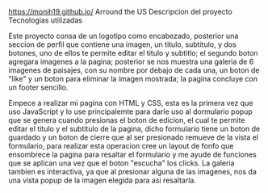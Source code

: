 https://monih19.github.io/
Arround the US
Descripcion del proyecto
Tecnologias utilizadas

Este proyecto consa de un logotipo como encabezado, posterior una seccion de perfil que contiene una imagen, un titulo, subtitulo, y dos botones, uno de ellos te permite editar el titulo y subtitlo; el segundo boton agregara imagenes a la pagina; posterior se nos muestra una galeria de 6 imagenes de paisajes, con su nombre por debajo de cada una, un boton de "like" y un boton para eliminar la imagen mostrada; la pagina concluye con un footer sencillo.

Empece a realizar mi pagina con HTML y CSS, esta es la primera vez que uso JavaScript y lo use principalemte para darle uso al dormulario popup que se genera cuando presionas el boton de edicion, el cual te permite editar el titulo y el subtitulo de la pagina, dicho formulario tiene un boton de guardado y un boton de cierre que al ser presionado remueve de la vista el formulario, para realizar esta operacion cree un layout de fonfo que ensombrece la pagina para resaltar el formulario y me ayude de funciones que se aplican una vez que el boton "escucha" los clicks. La galeria tambien es interactiva, ya que al presionar alguna de las imagenes, nos da una vista popup de la imagen elegida para asi resaltarla.
